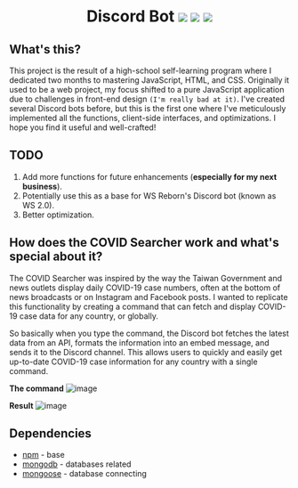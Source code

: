 <h1 align="center">
Discord Bot
<img src="https://img.shields.io/badge/Made_by-spd-green" />
<img src="https://shields.io/badge/Language-Javascript-yellow" />
<img src="https://img.shields.io/badge/platform-Windows-blue" />
</h1>

## What's this?
This project is the result of a high-school self-learning program where I dedicated two months to mastering JavaScript, HTML, and CSS. Originally it used to be a web project, my focus shifted to a pure JavaScript application due to challenges in front-end design `(I'm really bad at it)`. I've created several Discord bots before, but this is the first one where I've meticulously implemented all the functions, client-side interfaces, and optimizations. I hope you find it useful and well-crafted!

## TODO
1. Add more functions for future enhancements (**especially for my next business**).
2. Potentially use this as a base for WS Reborn's Discord bot (known as WS 2.0).
3. Better optimization.

## How does the COVID Searcher work and what's special about it?
The COVID Searcher was inspired by the way the Taiwan Government and news outlets display daily COVID-19 case numbers, often at the bottom of news broadcasts or on Instagram and Facebook posts. I wanted to replicate this functionality by creating a command that can fetch and display COVID-19 case data for any country, or globally.

So basically when you type the command, the Discord bot fetches the latest data from an API, formats the information into an embed message, and sends it to the Discord channel. This allows users to quickly and easily get up-to-date COVID-19 case information for any country with a single command.

**The command**
![image](https://i.imgur.com/GWRvCYh.png)

**Result**
![image](https://i.imgur.com/bw6QkUV.png)


## Dependencies
- [npm](https://docs.npmjs.com/cli/v10/commands/npm-install) - base
- [mongodb](https://www.mongodb.com/) - databases related
- [mongoose](https://mongoosejs.com/) - database connecting
